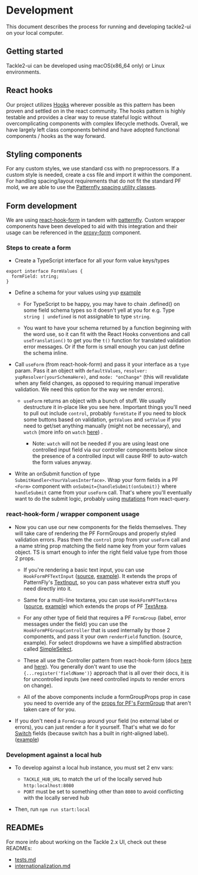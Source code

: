 # Development

This document describes the process for running and developing tackle2-ui on your local computer.

## Getting started

Tackle2-ui can be developed using macOS(x86_64 only) or Linux environments.

## React hooks

Our project utilizes [Hooks](https://reactjs.org/docs/hooks-intro.html) wherever possible as this pattern has been proven and settled on in the react community. The hooks pattern is highly testable and provides a clear way to reuse stateful logic without overcomplicating components with complex lifecycle methods. Overall, we have largely left class components behind and have adopted functional components / hooks as the way forward.

## Styling components

For any custom styles, we use standard css with no preprocessors. If a custom style is needed, create a css file and import it within the component.
For handling spacing/layout requirements that do not fit the standard PF mold, we are able to use the [Patternfly spacing utility classes](https://www.patternfly.org/v4/utilities/spacing).

## Form development

We are using [react-hook-form](https://react-hook-form.com) in tandem with [patternfly](https://www.patternfly.org/v4/). Custom wrapper components have been developed to aid with this integration and their usage can be referenced in the [proxy-form](./client/src/app/pages/proxies/proxy-form.tsx) component.

### Steps to create a form

- Create a TypeScript interface for all your form value keys/types

```
export interface FormValues {
  formField: string;
}
```

- Define a schema for your values using yup [example](https://github.com/konveyor/tackle2-ui/blob/main/client/src/app/pages/proxies/proxies-validation-schema.ts#L7-L67)

  - For TypeScript to be happy, you may have to chain .defined() on some field schema types so it doesn't yell at you for e.g. Type `string | undefined` is not assignable to type `string`.

  - You want to have your schema returned by a function beginning with the word use, so it can fit with the React Hooks conventions and call `useTranslation()` to get you the `t()` function for translated validation error messages. Or if the form is small enough you can just define the schema inline.

- Call `useForm` (from react-hook-form) and pass it your interface as a `type` param. Pass it an object with `defaultValues`, `resolver: yupResolver(yourSchemaHere)`, and `mode: "onChange"` (this will revalidate when any field changes, as opposed to requiring manual imperative validation. We need this option for the way we render errors).

  - `useForm` returns an object with a bunch of stuff. We usually destructure it in-place like you see here. Important things you'll need to pull out include `control`, probably `formState` if you need to block some buttons based on validation, `getValues` and `setValue` if you need to get/set anything manually (might not be necessary), and `watch` (more info on `watch` [here](https://react-hook-form.com/api/useform/watch/)) .

    - Note: `watch` will not be needed if you are using least one controlled input field via our controller components below since the presence of a controlled input will cause RHF to auto-watch the form values anyway.

- Write an onSubmit function of type `SubmitHandler<YourValuesInterface>`. Wrap your form fields in a PF `<Form>` component with `onSubmit={handleSubmit(onSubmit)}` where `handleSubmit` came from your `useForm` call. That's where you'll eventually want to do the submit logic, probably using [mutations](https://tanstack.com/query/v4/docs/guides/mutations) from react-query.

### react-hook-form / wrapper component usage

- Now you can use our new components for the fields themselves. They will take care of rendering the PF FormGroups and properly styled validation errors. Pass them the `control` prop from your `useForm` call and a name string prop matching the field name key from your form values object. TS is smart enough to infer the right field value type from those 2 props.

  - If you're rendering a basic text input, you can use `HookFormPFTextInput` ([source](https://github.com/konveyor/tackle2-ui/blob/main/client/src/app/shared/components/hook-form-pf-fields/hook-form-pf-text-area.tsx), [example](https://github.com/konveyor/tackle2-ui/blob/main/client/src/app/pages/proxies/proxy-form.tsx#L372-L378)). It extends the props of PatternFly's [TextInput](https://www.patternfly.org/v4/components/text-input), so you can pass whatever extra stuff you need directly into it.

  - Same for a multi-line textarea, you can use `HookFormPFTextArea` ([source](https://github.com/konveyor/tackle2-ui/blob/main/client/src/app/shared/components/hook-form-pf-fields/hook-form-pf-group-controller.tsx), [example](https://github.com/konveyor/tackle2-ui/blob/main/client/src/app/pages/proxies/proxy-form.tsx#L257-L282)) which extends the props of PF [TextArea](https://www.patternfly.org/v4/components/text-area).

  - For any other type of field that requires a PF `FormGroup` (label, error messages under the field) you can use the `HookFormPFGroupController` that is used internally by those 2 components, and pass it your own `renderField` function. (source, example). For select dropdowns we have a simplified abstraction called [SimpleSelect](https://github.com/konveyor/tackle2-ui/blob/main/client/src/app/shared/components/simple-select/simple-select.tsx).

  - These all use the Controller pattern from react-hook-form (docs [here](https://react-hook-form.com/get-started#IntegratingwithUIlibraries) and [here](https://react-hook-form.com/api/usecontroller/controller)). You generally don't want to use the `{...register('fieldName')}` approach that is all over their docs, it is for uncontrolled inputs (we need controlled inputs to render errors on change).
  - All of the above components include a formGroupProps prop in case you need to override any of the [props for PF's FormGroup](https://www.patternfly.org/v4/components/form#formgroup) that aren't taken care of for you.

- If you don't need a `FormGroup` around your field (no external label or errors), you can just render a <Controller> for it yourself. That's what we do for [Switch](https://www.patternfly.org/v4/components/switch) fields (because switch has a built in right-aligned label). ([example](https://github.com/konveyor/tackle2-ui/blob/main/client/src/app/pages/proxies/proxy-form.tsx#L286-L300))

### Development against a local hub

- To develop against a local hub instance, you must set 2 env vars:

  - `TACKLE_HUB_URL` to match the url of the locally served hub `http:localhost:8080`
  - `PORT` must be set to something other than `8080` to avoid conflicting with the locally served hub

- Then, run `npm run start:local`

## READMEs

For more info about working on the Tackle 2.x UI, check out these READMEs:

- [tests.md](./tests.md)
- [internationalization.md](./INTERNATIONALIZATION.md)
